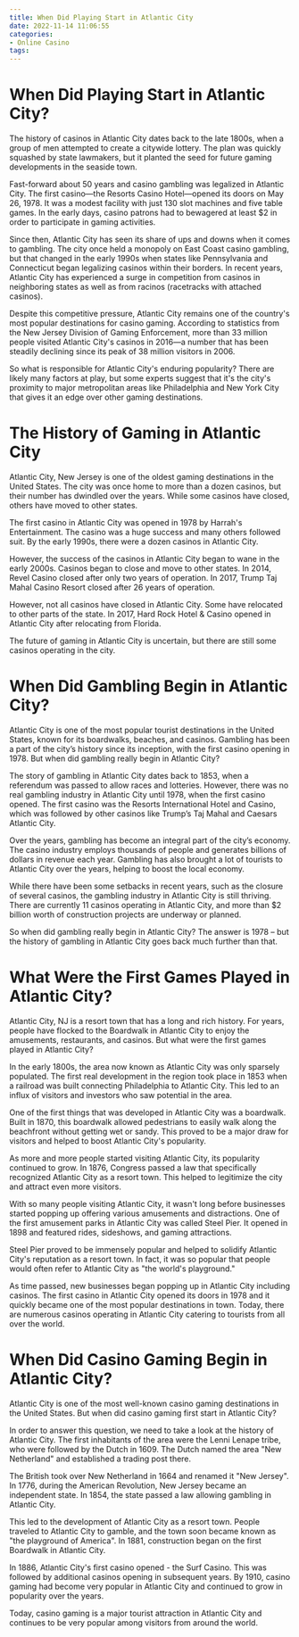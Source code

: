 ```yaml
---
title: When Did Playing Start in Atlantic City
date: 2022-11-14 11:06:55
categories:
- Online Casino
tags:
---
```



#  When Did Playing Start in Atlantic City?

The history of casinos in Atlantic City dates back to the late 1800s, when a group of men attempted to create a citywide lottery. The plan was quickly squashed by state lawmakers, but it planted the seed for future gaming developments in the seaside town.

Fast-forward about 50 years and casino gambling was legalized in Atlantic City. The first casino—the Resorts Casino Hotel—opened its doors on May 26, 1978. It was a modest facility with just 130 slot machines and five table games. In the early days, casino patrons had to bewagered at least $2 in order to participate in gaming activities.

Since then, Atlantic City has seen its share of ups and downs when it comes to gambling. The city once held a monopoly on East Coast casino gambling, but that changed in the early 1990s when states like Pennsylvania and Connecticut began legalizing casinos within their borders. In recent years, Atlantic City has experienced a surge in competition from casinos in neighboring states as well as from racinos (racetracks with attached casinos).

Despite this competitive pressure, Atlantic City remains one of the country's most popular destinations for casino gaming. According to statistics from the New Jersey Division of Gaming Enforcement, more than 33 million people visited Atlantic City's casinos in 2016—a number that has been steadily declining since its peak of 38 million visitors in 2006.

So what is responsible for Atlantic City's enduring popularity? There are likely many factors at play, but some experts suggest that it's the city's proximity to major metropolitan areas like Philadelphia and New York City that gives it an edge over other gaming destinations.

#  The History of Gaming in Atlantic City

Atlantic City, New Jersey is one of the oldest gaming destinations in the United States. The city was once home to more than a dozen casinos, but their number has dwindled over the years. While some casinos have closed, others have moved to other states.

The first casino in Atlantic City was opened in 1978 by Harrah's Entertainment. The casino was a huge success and many others followed suit. By the early 1990s, there were a dozen casinos in Atlantic City.

However, the success of the casinos in Atlantic City began to wane in the early 2000s. Casinos began to close and move to other states. In 2014, Revel Casino closed after only two years of operation. In 2017, Trump Taj Mahal Casino Resort closed after 26 years of operation.

However, not all casinos have closed in Atlantic City. Some have relocated to other parts of the state. In 2017, Hard Rock Hotel & Casino opened in Atlantic City after relocating from Florida.

The future of gaming in Atlantic City is uncertain, but there are still some casinos operating in the city.

#  When Did Gambling Begin in Atlantic City?

Atlantic City is one of the most popular tourist destinations in the United States, known for its boardwalks, beaches, and casinos. Gambling has been a part of the city’s history since its inception, with the first casino opening in 1978. But when did gambling really begin in Atlantic City?

The story of gambling in Atlantic City dates back to 1853, when a referendum was passed to allow races and lotteries. However, there was no real gambling industry in Atlantic City until 1978, when the first casino opened. The first casino was the Resorts International Hotel and Casino, which was followed by other casinos like Trump’s Taj Mahal and Caesars Atlantic City.

Over the years, gambling has become an integral part of the city’s economy. The casino industry employs thousands of people and generates billions of dollars in revenue each year. Gambling has also brought a lot of tourists to Atlantic City over the years, helping to boost the local economy.

While there have been some setbacks in recent years, such as the closure of several casinos, the gambling industry in Atlantic City is still thriving. There are currently 11 casinos operating in Atlantic City, and more than $2 billion worth of construction projects are underway or planned.

So when did gambling really begin in Atlantic City? The answer is 1978 – but the history of gambling in Atlantic City goes back much further than that.

#  What Were the First Games Played in Atlantic City?

Atlantic City, NJ is a resort town that has a long and rich history. For years, people have flocked to the Boardwalk in Atlantic City to enjoy the amusements, restaurants, and casinos. But what were the first games played in Atlantic City?

In the early 1800s, the area now known as Atlantic City was only sparsely populated. The first real development in the region took place in 1853 when a railroad was built connecting Philadelphia to Atlantic City. This led to an influx of visitors and investors who saw potential in the area.

One of the first things that was developed in Atlantic City was a boardwalk. Built in 1870, this boardwalk allowed pedestrians to easily walk along the beachfront without getting wet or sandy. This proved to be a major draw for visitors and helped to boost Atlantic City's popularity.

As more and more people started visiting Atlantic City, its popularity continued to grow. In 1876, Congress passed a law that specifically recognized Atlantic City as a resort town. This helped to legitimize the city and attract even more visitors.

With so many people visiting Atlantic City, it wasn't long before businesses started popping up offering various amusements and distractions. One of the first amusement parks in Atlantic City was called Steel Pier. It opened in 1898 and featured rides, sideshows, and gaming attractions.

Steel Pier proved to be immensely popular and helped to solidify Atlantic City's reputation as a resort town. In fact, it was so popular that people would often refer to Atlantic City as "the world's playground."

As time passed, new businesses began popping up in Atlantic City including casinos. The first casino in Atlantic City opened its doors in 1978 and it quickly became one of the most popular destinations in town. Today, there are numerous casinos operating in Atlantic City catering to tourists from all over the world.

#  When Did Casino Gaming Begin in Atlantic City?

Atlantic City is one of the most well-known casino gaming destinations in the United States. But when did casino gaming first start in Atlantic City?

In order to answer this question, we need to take a look at the history of Atlantic City. The first inhabitants of the area were the Lenni Lenape tribe, who were followed by the Dutch in 1609. The Dutch named the area "New Netherland" and established a trading post there.

The British took over New Netherland in 1664 and renamed it "New Jersey". In 1776, during the American Revolution, New Jersey became an independent state. In 1854, the state passed a law allowing gambling in Atlantic City.

This led to the development of Atlantic City as a resort town. People traveled to Atlantic City to gamble, and the town soon became known as "the playground of America". In 1881, construction began on the first Boardwalk in Atlantic City.

In 1886, Atlantic City's first casino opened - the Surf Casino. This was followed by additional casinos opening in subsequent years. By 1910, casino gaming had become very popular in Atlantic City and continued to grow in popularity over the years.

Today, casino gaming is a major tourist attraction in Atlantic City and continues to be very popular among visitors from around the world.